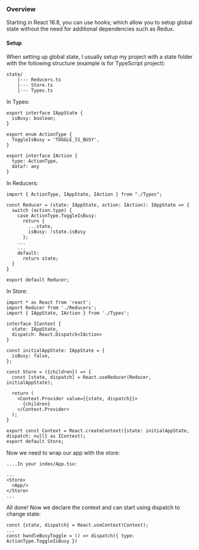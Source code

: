 ### Overview
Starting in React 16.8, you can use hooks; which allow you to setup global state without the need for additional dependencies such as Redux.

#### Setup
When setting up global state, I usually setup my project with a state folder with the following structure (example is for TypeScript project):

```
state/
    |--- Reducers.ts
    |--- Store.ts
    |--- Types.ts
```

In Types:
```
export interface IAppState {
  isBusy: boolean;
}

export enum ActionType {
  ToggleIsBusy = 'TOGGLE_IS_BUSY',
}

export interface IAction {
  type: ActionType,
  data?: any
}
```

In Reducers:
```
import { ActionType, IAppState, IAction } from "./Types";

const Reducer = (state: IAppState, action: IAction): IAppState => {
  switch (action.type) {
    case ActionType.ToggleIsBusy:
      return {
        ...state,
        isBusy: !state.isBusy
      };
    ...
    ...
    default:
      return state;
  }
}

export default Reducer;
```

In Store:
```
import * as React from 'react';
import Reducer from './Reducers';
import { IAppState, IAction } from './Types';

interface IContext {
  state: IAppState,
  dispatch: React.Dispatch<IAction>
}

const initialAppState: IAppState = {
  isBusy: false,
};

const Store = ({children}) => {
  const [state, dispatch] = React.useReducer(Reducer, initialAppState);

  return (
    <Context.Provider value={{state, dispatch}}>
      {children}
    </Context.Provider>
  );
}

export const Context = React.createContext({state: initialAppState, dispatch: null} as IContext);
export default Store;
```

Now we need to wrap our app with the store:

```
....In your index/App.tsx:

...
<Store>
  <App/>
</Store>
...
```

All done! Now we declare the context and can start using dispatch to change state:

```
const {state, dispatch} = React.useContext(Context);
...
const handleBusyToggle = () => dispatch({ type: ActionType.ToggleIsBusy })
```